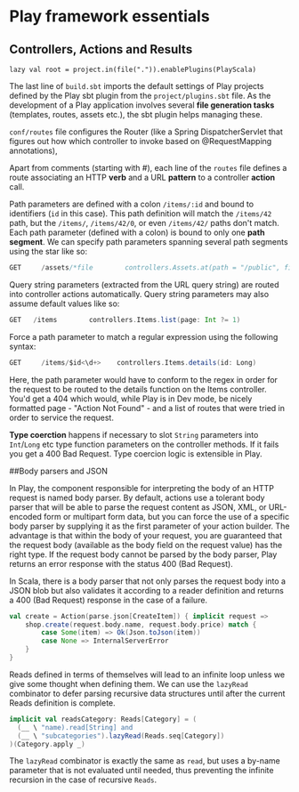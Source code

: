 # Play framework essentials

## Controllers, Actions and Results



```
lazy val root = project.in(file(".")).enablePlugins(PlayScala)
```

The last line of `build.sbt` imports the default settings of Play projects defined by the Play sbt plugin from the `project/plugins.sbt` file. As the development of a Play application involves several **file generation tasks** (templates, routes, assets etc.), the sbt plugin helps managing these.

`conf/routes` file configures the Router (like a Spring DispatcherServlet that figures out how which controller to invoke based on @RequestMapping annotations),

Apart from comments (starting with #), each line of the `routes` file defines a route associating an HTTP **verb** and a URL **pattern** to a controller **action** call.

Path parameters are defined with a colon `/items/:id` and bound to identifiers (`id` in this case). This path definition will match the `/items/42` path, but the `/items/`, `/items/42/0`, or even `/items/42/` paths don't match. Each path parameter (defined with a colon) is bound to only one **path segment**. We can specify path parameters spanning several path segments using the star like so:

```scala
GET     /assets/*file        controllers.Assets.at(path = "/public", file)
```

Query string parameters (extracted from the URL query string) are routed into controller actions automatically. Query string parameters may also assume default values like so:

```scala
GET   /items        controllers.Items.list(page: Int ?= 1)
```

Force a path parameter to match a regular expression using the following syntax:

```scala
GET     /items/$id<\d+>    controllers.Items.details(id: Long)
```

Here, the path parameter would have to conform to the regex in order for the request to be routed to the details function on the Items controller. You'd get a 404 which would, while Play is in Dev mode, be nicely formatted page - "Action Not Found" - and a list of routes that were tried in order to service the request.

**Type coerction** happens if necessary to slot `String` parameters into `Int`/`Long` etc type function parameters on the controller methods. If it fails you get a 400 Bad Request. Type coercion logic is extensible in Play.

##Body parsers and JSON

In Play, the component responsible for interpreting the body of an HTTP request is named body parser. By default, actions use a tolerant body parser that will be able to parse the request content as JSON, XML, or URL-encoded form or multipart form data, but you can force the use of a specific body parser by supplying it as the first parameter of your action builder. The advantage is that within the body of your request, you are guaranteed that the request body (available as the body field on the request value) has the right type. If the request body cannot be parsed by the body parser, Play returns an error response with the status 400 (Bad Request).

In Scala, there is a body parser that not only parses the request body into a JSON blob but also validates it according to a reader definition and returns a 400 (Bad Request) response in the case of a failure.

```scala
val create = Action(parse.json[CreateItem]) { implicit request =>
    shop.create(request.body.name, request.body.price) match {
        case Some(item) => Ok(Json.toJson(item))
        case None => InternalServerError
    }
}
```

Reads defined in terms of themselves will lead to an infinite loop unless we give some thought when defining them. We can use the `lazyRead` combinator to defer parsing recursive data structures until after the current Reads definition is complete.

```scala
implicit val readsCategory: Reads[Category] = (
  (__ \ "name).read[String] and
  (__ \ "subcategories").lazyRead(Reads.seq[Category])
)(Category.apply _)
```

The `lazyRead` combinator is exactly the same as `read`, but uses a by-name parameter that is not evaluated until needed, thus preventing the infinite recursion in the case of recursive `Reads`.




